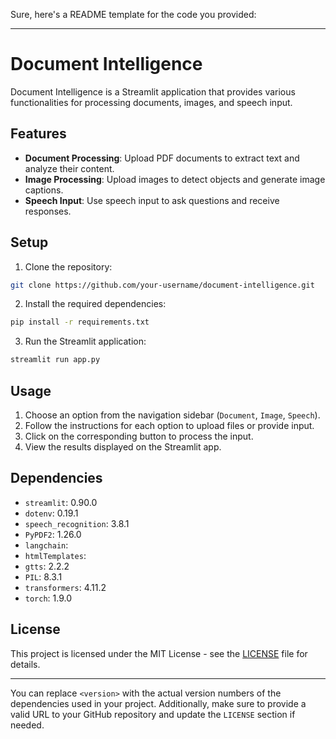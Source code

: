 Sure, here's a README template for the code you provided:

---

# Document Intelligence

Document Intelligence is a Streamlit application that provides various functionalities for processing documents, images, and speech input.

## Features

- **Document Processing**: Upload PDF documents to extract text and analyze their content.
- **Image Processing**: Upload images to detect objects and generate image captions.
- **Speech Input**: Use speech input to ask questions and receive responses.

## Setup

1. Clone the repository:

```bash
git clone https://github.com/your-username/document-intelligence.git
```

2. Install the required dependencies:

```bash
pip install -r requirements.txt
```

3. Run the Streamlit application:

```bash
streamlit run app.py
```

## Usage

1. Choose an option from the navigation sidebar (`Document`, `Image`, `Speech`).
2. Follow the instructions for each option to upload files or provide input.
3. Click on the corresponding button to process the input.
4. View the results displayed on the Streamlit app.

## Dependencies

- `streamlit`: 0.90.0
- `dotenv`: 0.19.1
- `speech_recognition`: 3.8.1
- `PyPDF2`: 1.26.0
- `langchain`: <version>
- `htmlTemplates`: <version>
- `gtts`: 2.2.2
- `PIL`: 8.3.1
- `transformers`: 4.11.2
- `torch`: 1.9.0

## License

This project is licensed under the MIT License - see the [LICENSE](LICENSE) file for details.

---

You can replace `<version>` with the actual version numbers of the dependencies used in your project. Additionally, make sure to provide a valid URL to your GitHub repository and update the `LICENSE` section if needed.
